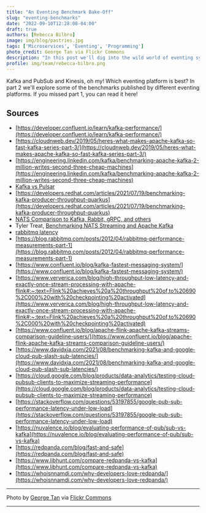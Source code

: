 ```yaml
---
title: "An Eventing Benchmark Bake-Off"
slug: "eventing-benchmarks"
date: "2022-09-10T12:28:08-04:00"
draft: true
authors: [Rebecca Bilbro]
image: img/blog/pastries.jpg
tags: ['Microservices', 'Eventing', 'Programming']
photo_credit: George Tan via Flickr Commons
description: "In this post we'll dig into the wild world of eventing system performance benchmarks, and explore how features like throughput and latency compare for different eventing platforms."
profile: img/team/rebecca-bilbro.png
---
```


Kafka and PubSub and Kinesis, oh my! Which eventing platform is best? In part 2 we'll explore some of the benchmarks published by different eventing platforms. If you missed part 1, you can read it here!

<!--more-->

## Sources

- [https://developer.confluent.io/learn/kafka-performance/](https://developer.confluent.io/learn/kafka-performance/)
- [https://cloudnweb.dev/2019/05/heres-what-makes-apache-kafka-so-fast-kafka-series-part-3/](https://cloudnweb.dev/2019/05/heres-what-makes-apache-kafka-so-fast-kafka-series-part-3/)
- [https://engineering.linkedin.com/kafka/benchmarking-apache-kafka-2-million-writes-second-three-cheap-machines](https://engineering.linkedin.com/kafka/benchmarking-apache-kafka-2-million-writes-second-three-cheap-machines)
- [Kafka vs Pulsar](https://www.confluent.io/kafka-vs-pulsar/)
- [https://developers.redhat.com/articles/2021/07/19/benchmarking-kafka-producer-throughput-quarkus](https://developers.redhat.com/articles/2021/07/19/benchmarking-kafka-producer-throughput-quarkus)
- [NATS Comparison to Kafka, Rabbit, gRPC, and others](https://docs.nats.io/nats-concepts/overview/compare-nats)
- Tyler Treat, [Benchmarking NATS Streaming and Apache Kafka](https://dzone.com/articles/benchmarking-nats-streaming-and-apache-kafka)
- [rabbitmq latency](https://blog.rabbitmq.com/posts/2012/04/rabbitmq-performance-measurements-part-1)
- [https://blog.rabbitmq.com/posts/2012/04/rabbitmq-performance-measurements-part-1](https://blog.rabbitmq.com/posts/2012/04/rabbitmq-performance-measurements-part-1)
- [https://www.confluent.io/blog/kafka-fastest-messaging-system/](https://www.confluent.io/blog/kafka-fastest-messaging-system/)
- [https://www.ververica.com/blog/high-throughput-low-latency-and-exactly-once-stream-processing-with-apache-flink#:~:text=Flink%20achieves%20a%20throughput%20of,to%20690%2C000%20with%20checkpointing%20activated](https://www.ververica.com/blog/high-throughput-low-latency-and-exactly-once-stream-processing-with-apache-flink#:~:text=Flink%20achieves%20a%20throughput%20of,to%20690%2C000%20with%20checkpointing%20activated)
- [https://www.confluent.io/blog/apache-flink-apache-kafka-streams-comparison-guideline-users/](https://www.confluent.io/blog/apache-flink-apache-kafka-streams-comparison-guideline-users/)
- [https://www.davidxia.com/2021/08/benchmarking-kafka-and-google-cloud-pub-slash-sub-latencies/](https://www.davidxia.com/2021/08/benchmarking-kafka-and-google-cloud-pub-slash-sub-latencies/)
- [https://cloud.google.com/blog/products/data-analytics/testing-cloud-pubsub-clients-to-maximize-streaming-performance](https://cloud.google.com/blog/products/data-analytics/testing-cloud-pubsub-clients-to-maximize-streaming-performance)
- [https://stackoverflow.com/questions/53197855/google-pub-sub-performance-latency-under-low-load](https://stackoverflow.com/questions/53197855/google-pub-sub-performance-latency-under-low-load)
- [https://nuvalence.io/blog/evaluating-performance-of-pub/sub-vs-kafka](https://nuvalence.io/blog/evaluating-performance-of-pub/sub-vs-kafka)
- [https://redpanda.com/blog/fast-and-safe](https://redpanda.com/blog/fast-and-safe)
- [https://www.libhunt.com/compare-redpanda-vs-kafka](https://www.libhunt.com/compare-redpanda-vs-kafka)
- [https://whoisnnamdi.com/why-developers-love-redpanda/](https://whoisnnamdi.com/why-developers-love-redpanda/)

---

Photo by [George Tan](https://www.flickr.com/photos/j0035001-2/) via [Flickr Commons](https://flic.kr/p/RK733T)

---
